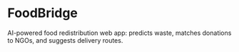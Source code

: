 # FoodBridge
AI-powered food redistribution web app: predicts waste, matches donations to NGOs, and suggests delivery routes.
